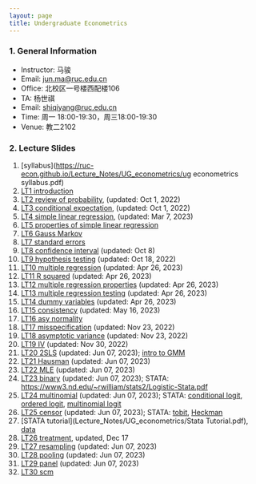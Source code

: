 ```yaml
---
layout: page
title: Undergraduate Econometrics
---
```


### 1. General Information
* Instructor: 马骏
* Email: jun.ma@ruc.edu.cn
* Office: 北校区一号楼西配楼106
* TA: 杨世祺
* Email: shiqiyang@ruc.edu.cn
* Time: 周一 18:00-19:30，周三18:00-19:30
* Venue: 教二2102

### 2. Lecture Slides
1. [syllabus](https://ruc-econ.github.io/Lecture_Notes/UG_econometrics/ug econometrics syllabus.pdf)
2. [LT1 introduction](https://ruc-econ.github.io/Lecture_Notes/UG_econometrics/LT_1_intro.pdf)
3. [LT2 review of probability](Lecture_Notes/UG_econometrics/LT_02_review_Oct01.pdf), (updated: Oct 1, 2022)
4. [LT3 conditional expectation](Lecture_Notes/UG_econometrics/LT_3_con_exp_Oct01.pdf), (updated: Oct 1, 2022)
5. [LT4 simple linear regression](Lecture_Notes/UG_econometrics/LT_04_simple_Mar07.pdf), (updated: Mar 7, 2023)
6. [LT5 properties of simple linear regression](Lecture_Notes/UG_econometrics/LT_05_simple_properties_Oct04.pdf)
7. [LT6 Gauss Markov](Lecture_Notes/UG_econometrics/LT_06_gauss_markov_Oct05.pdf)
8. [LT7 standard errors](Lecture_Notes/UG_econometrics/LT_07_errors_variance.pdf)
9. [LT8 confidence interval](Lecture_Notes/UG_econometrics/LT_08_cis_oct8.pdf) (updated: Oct 8)
10. [LT9 hypothesis testing](Lecture_Notes/UG_econometrics/LT9_testing_Oct18.pdf) (updated: Oct 18, 2022)
11. [LT10 multiple regression](Lecture_Notes/UG_econometrics/LT_10_mreg_Apr26.pdf) (updated: Apr 26, 2023)
12. [LT11 R squared](Lecture_Notes/UG_econometrics/LT_11_R2_Apr26.pdf) (updated: Apr 26, 2023)
13. [LT12 multiple regression properties](Lecture_Notes/UG_econometrics/LT_12_mreg_properties_Apr26.pdf) (updated: Apr 26, 2023)
14. [LT13 multiple regression testing](Lecture_Notes/UG_econometrics/LT_13_mreg_testing_Apr26.pdf) (updated: Apr 26, 2023)
15. [LT14 dummy variables](Lecture_Notes/UG_econometrics/LT14_dummy_Apr26.pdf) (updated: Apr 26, 2023)
16. [LT15 consistency](Lecture_Notes/UG_econometrics/LT15_consistency_May16.pdf) (updated: May 16, 2023)
17. [LT16 asy normality](Lecture_Notes/UG_econometrics/LT16_asy_norm.pdf)
18. [LT17 misspecification](Lecture_Notes/UG_econometrics/LT_17_misspec_Nov23.pdf) (updated: Nov 23, 2022)
19. [LT18 asymptotic variance](Lecture_Notes/UG_econometrics/LT_18_asy_var_Nov23.pdf) (updated: Nov 23, 2022)
20. [LT19 IV](Lecture_Notes/UG_econometrics/LT19_IV_Nov30.pdf) (updated: Nov 30, 2022)
21. [LT20 2SLS](Lecture_Notes/UG_econometrics/LT20_2SLS_Jun_7.pdf) (updated: Jun 07, 2023); [intro to GMM](Homeworks/UG_econometrics/GMM.pdf)
22. [LT21 Hausman](Lecture_Notes/UG_econometrics/LT_21_robustness_Jun_7.pdf) (updated: Jun 07, 2023)
23. [LT22 MLE](Lecture_Notes/UG_econometrics/LT22_MLE_Jun_7.pdf) (updated: Jun 07, 2023)
24. [LT23 binary](Lecture_Notes/UG_econometrics/LT23_binary_Jun_7.pdf) (updated: Jun 07, 2023); STATA: https://www3.nd.edu/~rwilliam/stats2/Logistic-Stata.pdf
25. [LT24 multinomial](Lecture_Notes/UG_econometrics/LT24_multinomial_Jun_7.pdf) (updated: Jun 07, 2023); STATA: [conditional logit](References/UG_econometrics/rasclogit.pdf), [ordered logit](References/UG_econometrics/rologit.pdf), [multinomial logit](References/UG_econometrics/rmlogit.pdf)
26. [LT25 censor](Lecture_Notes/UG_econometrics/LT25_lim_Jun_7.pdf) (updated: Jun 07, 2023); STATA: [tobit](Lecture_Notes/UG_econometrics/rtobit.pdf), [Heckman](Lecture_Notes/UG_econometrics/rheckman.pdf)
27. [STATA tutorial](Lecture_Notes/UG_econometrics/Stata Tutorial.pdf), [data](Lecture_Notes/UG_econometrics/data.zip)
28. [LT26 treatment](Lecture_Notes/UG_econometrics/LT26_treatment.pdf), updated, Dec 17
29. [LT27 resampling](Lecture_Notes/UG_econometrics/LT27_resampling_Jun_7.pdf) (updated: Jun 07, 2023)
30. [LT28 pooling](Lecture_Notes/UG_econometrics/LT28_pooling_Jun_7.pdf) (updated: Jun 07, 2023)
31. [LT29 panel](Lecture_Notes/UG_econometrics/LT29_panel_Jun_7.pdf) (updated: Jun 07, 2023)
32. [LT30 scm](Lecture_Notes/UG_econometrics/LT30_SC.pdf)
